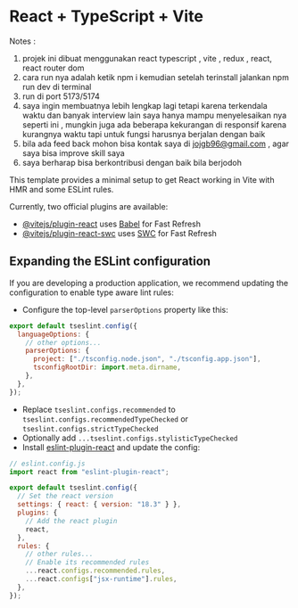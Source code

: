 # React + TypeScript + Vite

Notes :

1. projek ini dibuat menggunakan react typescript , vite , redux , react, react router dom
2. cara run nya adalah ketik npm i kemudian setelah terinstall jalankan npm run dev di terminal
3. run di port 5173/5174
4. saya ingin membuatnya lebih lengkap lagi tetapi karena terkendala waktu dan banyak interview lain saya hanya mampu menyelesaikan nya seperti ini , mungkin juga ada beberapa kekurangan di responsif karena kurangnya waktu tapi untuk fungsi harusnya berjalan dengan baik
5. bila ada feed back mohon bisa kontak saya di jojgb96@gmail.com , agar saya bisa improve skill saya
6. saya berharap bisa berkontribusi dengan baik bila berjodoh

This template provides a minimal setup to get React working in Vite with HMR and some ESLint rules.

Currently, two official plugins are available:

- [@vitejs/plugin-react](https://github.com/vitejs/vite-plugin-react/blob/main/packages/plugin-react/README.md) uses [Babel](https://babeljs.io/) for Fast Refresh
- [@vitejs/plugin-react-swc](https://github.com/vitejs/vite-plugin-react-swc) uses [SWC](https://swc.rs/) for Fast Refresh

## Expanding the ESLint configuration

If you are developing a production application, we recommend updating the configuration to enable type aware lint rules:

- Configure the top-level `parserOptions` property like this:

```js
export default tseslint.config({
  languageOptions: {
    // other options...
    parserOptions: {
      project: ["./tsconfig.node.json", "./tsconfig.app.json"],
      tsconfigRootDir: import.meta.dirname,
    },
  },
});
```

- Replace `tseslint.configs.recommended` to `tseslint.configs.recommendedTypeChecked` or `tseslint.configs.strictTypeChecked`
- Optionally add `...tseslint.configs.stylisticTypeChecked`
- Install [eslint-plugin-react](https://github.com/jsx-eslint/eslint-plugin-react) and update the config:

```js
// eslint.config.js
import react from "eslint-plugin-react";

export default tseslint.config({
  // Set the react version
  settings: { react: { version: "18.3" } },
  plugins: {
    // Add the react plugin
    react,
  },
  rules: {
    // other rules...
    // Enable its recommended rules
    ...react.configs.recommended.rules,
    ...react.configs["jsx-runtime"].rules,
  },
});
```
